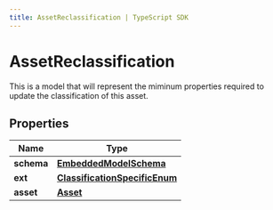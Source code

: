 ```yaml
---
title: AssetReclassification | TypeScript SDK
---
```



# AssetReclassification

This is a model that will represent the miminum properties required to update the classification of this asset.

## Properties

Name | Type
------------ | -------------
**schema** | [**EmbeddedModelSchema**](EmbeddedModelSchema)
**ext** | [**ClassificationSpecificEnum**](ClassificationSpecificEnum)
**asset** | [**Asset**](Asset)


